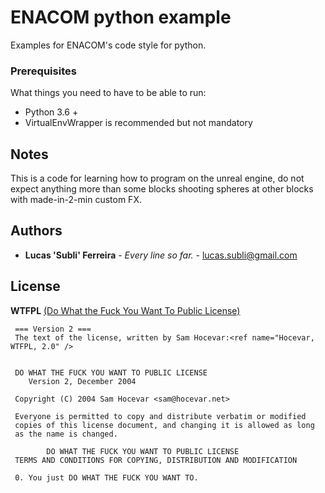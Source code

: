 # ENACOM python example


Examples for ENACOM's code style for python.
### Prerequisites

What things you need to have to be able to run:


* Python 3.6 +
* VirtualEnvWrapper is recommended but not mandatory

## Notes

This is a code for learning how to program on the unreal engine, do not expect anything more than some blocks shooting spheres at other blocks with made-in-2-min custom FX. 

## Authors

* **Lucas 'Subli' Ferreira** - *Every line so far.* - [lucas.subli@gmail.com](mailto:lucas.subli@gmail.com)


## License

 **WTFPL**  [(Do What the Fuck You Want To Public License)](https://en.wikipedia.org/wiki/WTFPL)
 
     === Version 2 ===
     The text of the license, written by Sam Hocevar:<ref name="Hocevar, WTFPL, 2.0" />


	 DO WHAT THE FUCK YOU WANT TO PUBLIC LICENSE
		Version 2, December 2004
 
	 Copyright (C) 2004 Sam Hocevar <sam@hocevar.net>
 
     Everyone is permitted to copy and distribute verbatim or modified
     copies of this license document, and changing it is allowed as long
     as the name is changed.
 
			DO WHAT THE FUCK YOU WANT TO PUBLIC LICENSE
     TERMS AND CONDITIONS FOR COPYING, DISTRIBUTION AND MODIFICATION
 
     0. You just DO WHAT THE FUCK YOU WANT TO.

 